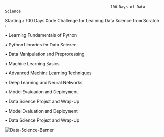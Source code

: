                                                     100 Days of Data Science
                                                       
Starting a 100 Days Code Challenge for Learning Data Science from Scratch :

  •	Learning Fundamentals of Python

  •	Python Libraries for Data Science
  
  •	Data Manipulation and Preprocessing
  
  •	Machine Learning Basics
  
  •	Advanced Machine Learning Techniques
  
  •	Deep Learning and Neural Networks
  
  •	Model Evaluation and Deployment
  
  •	Data Science Project and Wrap-Up
  
  •	Model Evaluation and Deployment
  
  •	Data Science Project and Wrap-Up

  

![Data-Science-Banner](https://github.com/jatingulia27/-100-Days-of-Data-Science/assets/155146270/fd213314-8bcf-4992-bf7f-53977a0031bc)

